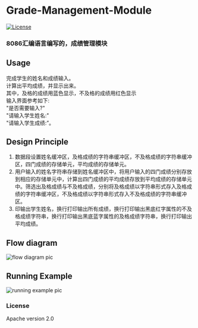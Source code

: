 # Grade-Management-Module

[![License](https://img.shields.io/crates/l/rustc-serialize.svg)](https://raw.githubusercontent.com/ShanQincheng/jmuSupplicant/master/LICENSE)

### 8086汇编语言编写的，成绩管理模块

## Usage

完成学生的姓名和成绩输入。  
计算出平均成绩，并显示出来。  
其中，及格的成绩用蓝色显示，不及格的成绩用红色显示  
输入界面参考如下:  
  "是否需要输入?"  
  "请输入学生姓名:"  
  "请输入学生成绩:”。  

## Design Principle 
1. 数据段设置姓名缓冲区，及格成绩的字符串缓冲区，不及格成绩的字符串缓冲区，四门成绩的存储单元，平均成绩的存储单元。
2. 用户输入的姓名字符串存储到姓名缓冲区中，将用户输入的四门成绩分别存放到相应的存储单元中，计算出四门成绩的平均成绩存放到平均成绩的存储单元中。筛选出及格成绩与不及格成绩，分别将及格成绩以字符串形式存入及格成绩的字符串缓冲区，不及格成绩以字符串形式存入不及格成绩的字符串缓冲区。
3. 印输出学生姓名，换行打印输出所有成绩，换行打印输出黑底红字属性的不及格成绩字符串，换行打印输出黑底蓝字属性的及格成绩字符串，换行打印输出平均成绩。


## Flow diagram
![flow diagram pic](https://github.com/ShanQincheng/Grade-Management-Module/blob/master/images/flow_diagram.png)

## Running Example
![running example pic](https://github.com/ShanQincheng/Grade-Management-Module/blob/master/images/running_example.png)

### License

Apache version 2.0

